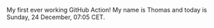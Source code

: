 My first ever working GitHub Action!
My name is Thomas and today is Sunday, 24 December, 07:05 CET. 

